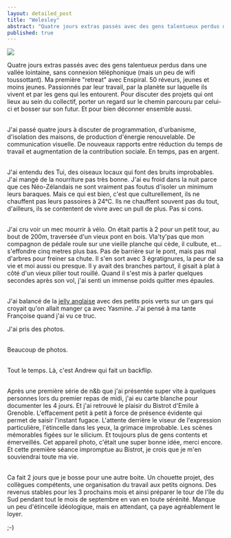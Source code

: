```yaml
---
layout: detailed_post
title: "Welesley"
abstract: "Quatre jours extras passés avec des gens talentueux perdus dans une vallée lointaine, sans connexion téléphonique (mais un peu de wifi toussottant). Ma première \"retreat\" avec Enspiral. 50 rêveurs, jeunes et moins jeunes. Passionnés par leur travail, par la planète sur laquelle ils vivent et par les gens qui les entourent. Pour discuter des projets qui ont lieux au sein du collectif, porter un regard sur le chemin parcouru par celui-ci et bosser sur son futur. Et pour bien déconner ensemble aussi."
published: true
---
```


[<img class="portrait" src="https://lh3.googleusercontent.com/tbRsNMH3zBnbojCUm5OMMrgoAQpzO8xmnRLl78GDdLnmCHH-FjVtaYupmbu1oPVoi1twlq2glRYnsL073oyQaCwA9faEU-6XPwy9RgKPqpf6B4X5yxuvr__0Rv_53mVTokIV2J208PcXZyR08M1gf5kOFnR7A1hwyAAowFOpmjrWzLNYljcC4T1kQGvmFxC9Lz179-ObirMrk2ULu8R7hwAQGMwX96Oj8tBst-p_4aNao9ve2K4KJ5UYN13n3VIEesc2XEqI5QnFn_HT7CoxLe6CtEoyX7QkxqcLtmjRw8gzhQQWhYOqXfdHDBWTWmDEeC4BFVNfHOBTtvaLOkG_TerXOnF3kai4Ixmf-xNu4Ra9mbxIHgjtLVCcxjI3XxKDALeF1iYNVXALcP8xkB_MsMGcQ686J4xFx80pJUjESHo_ejnVju4EdBRdcXbtEbGjTyGBJiEkeByucycerMXFzgUyuBou0XQ0Q_3TWLM51RomWAkkHppegAOSZviwiIOHGwglGRIzd2-5LJYILxSTyx1LYKu-M8-0F80VgZt10NVCT67C941YP4IdGnKy9UYUluVywe7JrC3ndE2YYVmjQdHGdl9SQP_lgibe-y-XbYMnREUZ2CN3=w1696-h2560-no">](https://photos.google.com/u/1/album/AF1QipOQK2xVvIHTQlnm6tzjsHXjw2uqVserMuZ4DKqv)

Quatre jours extras passés avec des gens talentueux perdus dans une vallée lointaine, sans connexion téléphonique (mais un peu de wifi toussottant). Ma première \"retreat\" avec Enspiral. 50 réveurs, jeunes et moins jeunes. Passionnés par leur travail, par la planète sur laquelle ils vivent et par les gens qui les entourent. Pour discuter des projets qui ont lieux au sein du collectif, porter un regard sur le chemin parcouru par celui-ci et bosser sur son futur. Et pour bien déconner ensemble aussi.
<br />
<br />

J'ai passé quatre jours à discuter de programmation, d'urbanisme, d'isolation des maisons, de production d'énergie renouvelable. De communication visuelle. De nouveaux rapports entre réduction du temps de travail et augmentation de la contribution sociale. En temps, pas en argent.
<br />
<br />

J'ai entendu des Tui, des oiseaux locaux qui font des bruits improbables. J'ai mangé de la nourriture pas très bonne. J'ai eu froid dans la nuit parce que ces Néo-Zélandais ne sont vraiment pas foutus d'isoler un minimum leurs baraques. Mais ce qui est bien, c'est que culturellement, ils ne chauffent pas leurs passoires à 24°C. Ils ne chauffent souvent pas du tout, d'ailleurs, ils se contentent de vivre avec un pull de plus. Pas si cons.
<br />
<br />

J'ai cru voir un mec mourrir à vélo. On était partis à 2 pour un petit tour, au bout de 200m, traversée d'un vieux pont en bois. Vla'ty'pas que mon compagnon de pédale roule sur une vieille planche qui cède, il culbute, et... s'effondre cinq metres plus bas. Pas de barrière sur le pont, mais pas mal d'arbres pour freiner sa chute. Il s'en sort avec 3 égratignures, la peur de sa vie et moi aussi ou presque. Il y avait des branches partout, il gisait à plat à côté d'un vieux pilier tout rouillé. Quand il s'est mis à parler quelques secondes après son vol, j'ai senti un immense poids quitter mes épaules.
<br />
<br />

J'ai balancé de la [jelly anglaise](http://vaevictis.smugmug.com/Realpeople-newzealands/Enspiral-retreat/23208714_HfqxRW#!i=1871838689&k=QbJ6dWv&lb=1&s=A) avec des petits pois verts sur un gars qui croyait qu'on allait manger ça avec Yasmine. J'ai pensé à ma tante Françoise quand j'ai vu ce truc.

J'ai pris des photos.
<br />
<br />

Beaucoup de photos.
<br />
<br />

Tout le temps. Là, c'est Andrew qui fait un backflip.
<br />
<br />

Après une première série de n&b que j'ai présentée super vite à quelques personnes lors du premier repas de midi, j'ai eu carte blanche pour documenter les 4 jours. Et j'ai retrouvé le plaisir du Bistrot d'Emile à Grenoble. L'effacement petit à petit à force de présence évidente qui permet de saisir l'instant fugace. L'attente derrière le viseur de l'expression particulière, l'étincelle dans les yeux, la grimace improbable. Les scènes mémorables figées sur le silicium. Et toujours plus de gens contents et émerveillés. Cet appareil photo, c'était une super bonne idée, merci encore. Et cette première séance impromptue au Bistrot, je crois que je m'en souviendrai toute ma vie.
<br />
<br />

Ca fait 2 jours que je bosse pour une autre boite. Un chouette projet, des collègues compétents, une organisation du travail aux petits oignons. Des revenus stables pour les 3 prochains mois et ainsi préparer le tour de l'île du Sud pendant tout le mois de septembre en van en toute sérénité. Manque un peu d'étincelle idéologique, mais en attendant, ça paye agréablement le loyer.

;-)
